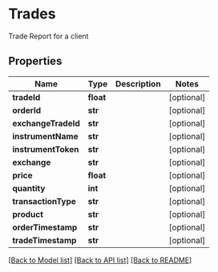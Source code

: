 # Trades

Trade Report for a client
## Properties
Name | Type | Description | Notes
------------ | ------------- | ------------- | -------------
**tradeId** | **float** |  | [optional] 
**orderId** | **str** |  | [optional] 
**exchangeTradeId** | **str** |  | [optional] 
**instrumentName** | **str** |  | [optional] 
**instrumentToken** | **str** |  | [optional] 
**exchange** | **str** |  | [optional] 
**price** | **float** |  | [optional] 
**quantity** | **int** |  | [optional] 
**transactionType** | **str** |  | [optional] 
**product** | **str** |  | [optional] 
**orderTimestamp** | **str** |  | [optional] 
**tradeTimestamp** | **str** |  | [optional] 

[[Back to Model list]](../README.md#documentation-for-models) [[Back to API list]](../README.md#documentation-for-api-endpoints) [[Back to README]](../README.md)


